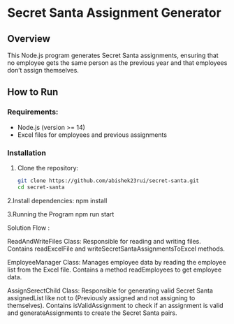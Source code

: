 # Secret Santa Assignment Generator

## Overview
This Node.js program generates Secret Santa assignments, ensuring that no employee gets the same person as the previous year and that employees don’t assign themselves.

## How to Run

### Requirements:
- Node.js (version >= 14)
- Excel files for employees and previous assignments

### Installation
1. Clone the repository:
   ```bash
   git clone https://github.com/abishek23rui/secret-santa.git
   cd secret-santa

2.Install dependencies:
    npm install

3.Running the Program
    npm run start


Solution Flow :

ReadAndWriteFiles Class:
    Responsible for reading and writing files.
    Contains readExcelFile and writeSecretSantaAssignmentsToExcel methods.

EmployeeManager Class:
    Manages employee data by reading the employee list from the Excel file.
    Contains a method readEmployees to get employee data.

AssignSerectChild Class:
    Responsible for generating valid Secret Santa assignedList like not to (Previously assigned  and not assigning to themselves).
    Contains isValidAssignment to check if an assignment is valid and generateAssignments to create the Secret Santa pairs.